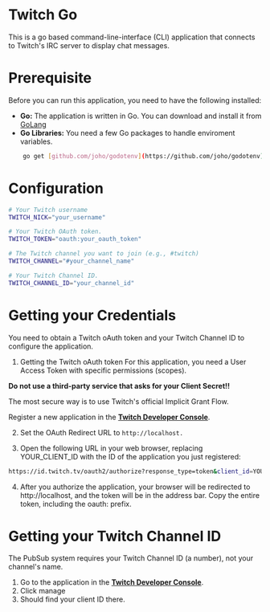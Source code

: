 # Twitch Go
This is a go based command-line-interface (CLI) application that connects to Twitch's IRC server to display chat messages.

# Prerequisite
Before you can run this application, you need to have the following installed:

-  **Go:** The application is written in Go. You can download and install it from [GoLang](https://golang.org)
- **Go Libraries:** You need a few Go packages to handle enviroment variables.

```Bash
    go get [github.com/joho/godotenv](https://github.com/joho/godotenv)
```

# Configuration

``` Bash
# Your Twitch username
TWITCH_NICK="your_username"

# Your Twitch OAuth token.
TWITCH_TOKEN="oauth:your_oauth_token"

# The Twitch channel you want to join (e.g., #twitch)
TWITCH_CHANNEL="#your_channel_name"

# Your Twitch Channel ID.
TWITCH_CHANNEL_ID="your_channel_id"
```

# Getting your Credentials
You need to obtain a Twitch oAuth token and your Twitch Channel ID to configure the application.

1. Getting the Twitch oAuth token
For this application, you need a User Access Token with specific permissions (scopes).

**Do not use a third-party service that asks for your Client Secret!!** 

The most secure way is to use Twitch's official Implicit Grant Flow.

Register a new application in the **[Twitch Developer Console](https://dev.twitch.tv/console/)**.

2. Set the OAuth Redirect URL to ```http://localhost.```

3. Open the following URL in your web browser, replacing YOUR_CLIENT_ID with the ID of the application you just registered:

```Bash
https://id.twitch.tv/oauth2/authorize?response_type=token&client_id=YOUR_CLIENT_ID&redirect_uri=http://localhost&scope=chat%3Aread%20channel%3Aread%3Asubscriptions%20bits%3Aread%20channel%3Aread%3Aredemptions
```

4. After you authorize the application, your browser will be redirected to http://localhost, and the token will be in the address bar. Copy the entire token, including the oauth: prefix.

# Getting your Twitch Channel ID
The PubSub system requires your Twitch Channel ID (a number), not your channel's name.

1. Go to the application in the **[Twitch Developer Console](https://dev.twitch.tv/console/)**.
2. Click manage
3. Should find your client ID there.
